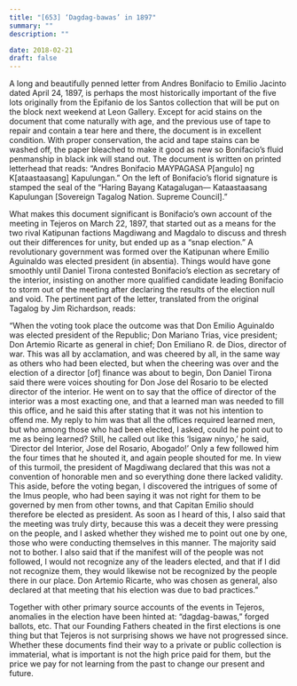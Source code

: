 ```yaml
---
title: "[653] ‘Dagdag-bawas’ in 1897"
summary: ""
description: ""

date: 2018-02-21
draft: false
---
```


A long and beautifully penned letter from Andres Bonifacio to Emilio Jacinto dated April 24, 1897, is perhaps the most historically important of the five lots originally from the Epifanio de los Santos collection that will be put on the block next weekend at Leon Gallery. Except for acid stains on the document that come naturally with age, and the previous use of tape to repair and contain a tear here and there, the document is in excellent condition. With proper conservation, the acid and tape stains can be washed off, the paper bleached to make it good as new so Bonifacio’s fluid penmanship in black ink will stand out. The document is written on printed letterhead that reads: “Andres Bonifacio MAYPAGASA P[angulo] ng K[ataastaasang] Kapulungan.” On the left of Bonifacio’s florid signature is stamped the seal of the “Haring Bayang Katagalugan— Kataastaasang Kapulungan [Sovereign Tagalog Nation. Supreme Council].”

What makes this document significant is Bonifacio’s own account of the meeting in Tejeros on March 22, 1897, that started out as a means for the two rival Katipunan factions Magdiwang and Magdalo to discuss and thresh out their differences for unity, but ended up as a “snap election.” A revolutionary government was formed over the Katipunan where Emilio Aguinaldo was elected president (in absentia). Things would have gone smoothly until Daniel Tirona contested Bonifacio’s election as secretary of the interior, insisting on another more qualified candidate leading Bonifacio to storm out of the meeting after declaring the results of the election null and void. The pertinent part of the letter, translated from the original Tagalog by Jim Richardson, reads:

“When the voting took place the outcome was that Don Emilio Aguinaldo was elected president of the Republic; Don Mariano Trias, vice president; Don Artemio Ricarte as general in chief; Don Emiliano R. de Dios, director of war. This was all by acclamation, and was cheered by all, in the same way as others who had been elected, but when the cheering was over and the election of a director [of] finance was about to begin, Don Daniel Tirona said there were voices shouting for Don Jose del Rosario to be elected director of the interior. He went on to say that the office of director of the interior was a most exacting one, and that a learned man was needed to fill this office, and he said this after stating that it was not his intention to offend me. My reply to him was that all the offices required learned men, but who among those who had been elected, I asked, could he point out to me as being learned? Still, he called out like this ‘Isigaw ninyo,’ he said, ‘Director del Interior, Jose del Rosario, Abogado!’ Only a few followed him the four times that he shouted it, and again people shouted for me. In view of this turmoil, the president of Magdiwang declared that this was not a convention of honorable men and so everything done there lacked validity. This aside, before the voting began, I discovered the intrigues of some of the Imus people, who had been saying it was not right for them to be governed by men from other towns, and that Capitan Emilio should therefore be elected as president. As soon as I heard of this, I also said that the meeting was truly dirty, because this was a deceit they were pressing on the people, and I asked whether they wished me to point out one by one, those who were conducting themselves in this manner. The majority said not to bother. I also said that if the manifest will of the people was not followed, I would not recognize any of the leaders elected, and that if I did not recognize them, they would likewise not be recognized by the people there in our place. Don Artemio Ricarte, who was chosen as general, also declared at that meeting that his election was due to bad practices.”

Together with other primary source accounts of the events in Tejeros, anomalies in the election have been hinted at: “dagdag-bawas,” forged ballots, etc. That our Founding Fathers cheated in the first elections is one thing but that Tejeros is not surprising shows we have not progressed since. Whether these documents find their way to a private or public collection is immaterial, what is important is not the high price paid for them, but the price we pay for not learning from the past to change our present and future.
